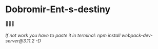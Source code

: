 # Dobromir-Ent-s-destiny

🌲🌲🌲

<h6 style="color:#333;">If not work you have to paste it in terminal: npm install webpack-dev-server@3.11.2 -D</h6>
